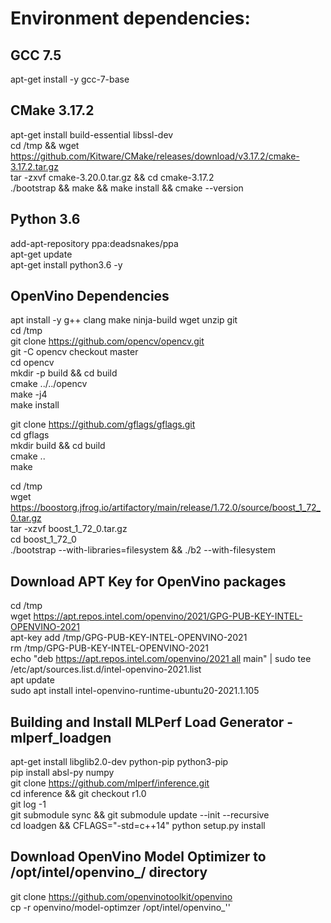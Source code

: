 # Environment dependencies: 
## GCC 7.5
apt-get install -y gcc-7-base

## CMake 3.17.2
apt-get install build-essential libssl-dev \
cd /tmp && wget https://github.com/Kitware/CMake/releases/download/v3.17.2/cmake-3.17.2.tar.gz \
tar -zxvf cmake-3.20.0.tar.gz && cd cmake-3.17.2 \
./bootstrap && make && make install && cmake --version

## Python 3.6
add-apt-repository ppa:deadsnakes/ppa \
apt-get update \
apt-get install python3.6 -y

## OpenVino Dependencies
apt install -y g++ clang make ninja-build wget unzip git \
cd /tmp \
git clone https://github.com/opencv/opencv.git \
git -C opencv checkout master \
cd opencv \
mkdir -p build && cd build \
cmake ../../opencv \
make -j4 \
make install

git clone https://github.com/gflags/gflags.git \
cd gflags \
mkdir build && cd build \
cmake .. \
make

cd /tmp \
wget https://boostorg.jfrog.io/artifactory/main/release/1.72.0/source/boost_1_72_0.tar.gz \
tar -xzvf boost_1_72_0.tar.gz \
cd boost_1_72_0 \
./bootstrap --with-libraries=filesystem && ./b2 --with-filesystem

##  Download APT Key for OpenVino packages
cd /tmp \
wget https://apt.repos.intel.com/openvino/2021/GPG-PUB-KEY-INTEL-OPENVINO-2021 \
apt-key add /tmp/GPG-PUB-KEY-INTEL-OPENVINO-2021 \
rm  /tmp/GPG-PUB-KEY-INTEL-OPENVINO-2021 \
echo "deb https://apt.repos.intel.com/openvino/2021 all main" | sudo tee /etc/apt/sources.list.d/intel-openvino-2021.list \
apt update \
sudo apt install intel-openvino-runtime-ubuntu20-2021.1.105

## Building and Install MLPerf Load Generator - mlperf_loadgen
apt-get install libglib2.0-dev python-pip python3-pip \
pip install absl-py numpy \
git clone https://github.com/mlperf/inference.git \
cd inference && git checkout r1.0 \
git log -1 \
git submodule sync && git submodule update --init --recursive \
cd loadgen && CFLAGS="-std=c++14" python setup.py install

## Download OpenVino Model Optimizer to /opt/intel/openvino_<version>/ directory
git clone https://github.com/openvinotoolkit/openvino \
cp -r openvino/model-optimzer /opt/intel/openvino_'<version>'

